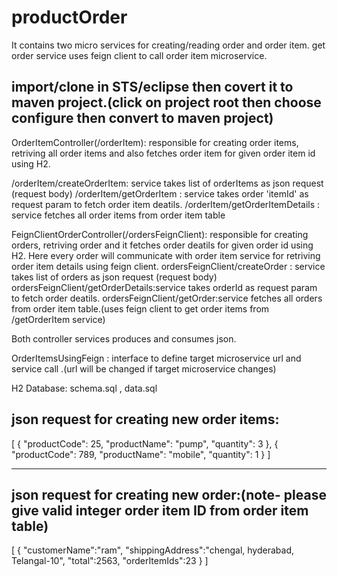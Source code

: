 # productOrder
It contains two micro services for creating/reading order and order item. get order service uses feign client to call order item microservice.

import/clone in STS/eclipse then covert it to maven project.(click on project root then choose configure then convert to maven project)
----

OrderItemController(/orderItem): responsible for creating order items, retriving all order items and also fetches order item for given order item id using H2.
				
/orderItem/createOrderItem: service takes list of orderItems as json request (request body)
/orderItem/getOrderItem : service takes order 'itemId' as request param to fetch order item deatils. 
/orderItem/getOrderItemDetails : service fetches all order items from order item table
				
FeignClientOrderController(/ordersFeignClient): responsible for creating orders, retriving order and it fetches order deatils for given order id using H2. 
			    Here every order will communicate with order item service for retriving order item details using feign client.
ordersFeignClient/createOrder : service takes list of orders as json request (request body)
ordersFeignClient/getOrderDetails:service takes orderId as request param to fetch order deatils.
ordersFeignClient/getOrder:service fetches all orders from order item table.(uses feign client to get order items from /getOrderItem service)
			
Both controller services produces and consumes json.

OrderItemsUsingFeign : interface to define target microservice url and service call .(url will be changed if target microservice changes)

H2 Database: schema.sql , data.sql



json request for creating new order items:
---
  
[
    {
        "productCode": 25,
        "productName": "pump",
        "quantity": 3
    },
     {
        "productCode": 789,
        "productName": "mobile",
        "quantity": 1
    }
]


----

json request for creating new order:(note- please give valid integer order item ID from order item table)
----
[
    {
        "customerName":"ram",
        "shippingAddress":"chengal, hyderabad, Telangal-10",
        "total":2563,
        "orderItemIds":23
    }
]
